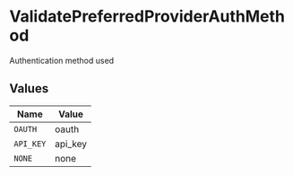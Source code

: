 # ValidatePreferredProviderAuthMethod

Authentication method used


## Values

| Name      | Value     |
| --------- | --------- |
| `OAUTH`   | oauth     |
| `API_KEY` | api_key   |
| `NONE`    | none      |